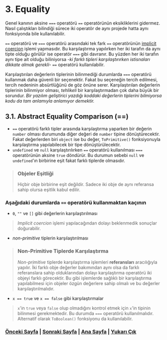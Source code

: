 # 3. Equality

Genel kanının aksine `===` operatörü `==` operatörünün eksikliklerini gidermez. Nasıl çalıştıkları bilindiği sürece iki operatör de aynı projede hatta aynı fonksiyonda bile kullanılabilir.

`==` operatörü ve `===` operatörü arasındaki tek fark `==` operatörünün [implicit coercion](/2_COERCION.md/#21-implicit-ve-explicit-coercion) işlemi yapmasıdır. Bu karşılaştırma yapılırken her iki tarafın da aynı tipte olduğu görülür ise operatör `===` gibi davranır. Bu yüzden her iki tarafın aynı tipe ait olduğu biliniyorsa -*ki farklı tipleri karşılaştırırken istisnaları dikkate almak gerekli*- `==` operatörü kullanılabilir.

Karşılaştırılan değerlerin tiplerinin bilinmediği durumlarda `===` operatörü kullanmak daha güvenli bir seçenektir. Fakat bu seçeneğin tercih edilmesi, tercih nedeninin absürtlüğünü de göz önüne serer. Karşılaştırılan değerlerin tiplerinin bilinmiyor olması, *tehlikeli* bir karşılaştırmadan çok daha büyük bir sorundur. *Bir yazılım geliştirici yazdığı koddaki değerlerin tiplerini bilmiyorsa kodu da tam anlamıyla anlamıyor demektir.*

## 3.1. Abstract Equality Comparison (==)

- `==` operatörü farklı tipler arasında karşılaştırma yaparken bir değerin `number` olması durumunda diğer değeri de `number` tipine dönüştürecektir. Fakat değerlerden biri `object` ise bu değer, `ToPrimitive()` fonksiyonuyla karşılaştırma yapılabilecek bir tipe dönüştürülecektir.
- `undefined` ve `null` karşılaştırılırken `==` operatörü kullanılması `===` operatörünün aksine `true` döndürür. Bu durumun sebebi `null` ve `undefined`'ın birbirine eşit fakat farklı tiplerde olmasıdır.

> ### Objeler Eşitliği
>  
> Hiçbir obje birbirine eşit değildir. Sadece iki obje de aynı referansa sahip olursa eşitlik kabul edilir.

### Aşağıdaki durumlarda `==` operatörü kullanmaktan kaçının

- `0`, `""` ve `[]` gibi değerlerin karşılaştırılması

> *Implicit coercion* işlemi yapılacağından dolayı beklenmedik sonuçlar doğurabilir.

- *non-primitive* tiplerin karşılaştırılması

> ### Non-Primitive Tiplerde Karşılaştırma
>  
> *Non-primitive* tiplerde karşılaştırma işlemleri **referansları** aracılığıyla yapılır. İki farklı obje değerler bakımından aynı olsa da farklı referanslara sahip olduklarından dolayı karşılaştırma operatörü iki objeyi farklı görecektir. Bu gibi işlemlerde sağlıklı bir karşılaştırma yapılabilmesi için objeler özgün değerlere sahip olmalı ve bu değerler karşılaştırılmalıdır.

- `x == true` ve `x == false` gibi karşılaştırmalar

> `x`'in `true` veya `false` olup olmadığını kontrol etmek için `x`'in tipinin bilinmesi gerekmektedir. Bu durumda `===` operatörü kullanılmalıdır. Alternatif olarak `ToBoolean()` fonksiyonu da kullanılabilir.

### [Önceki Sayfa](./2_COERCION.md) | [Sonraki Sayfa](./4_SCOPE.md) | [Ana Sayfa](./README.md) | [Yukarı Çık](#3-equality)
